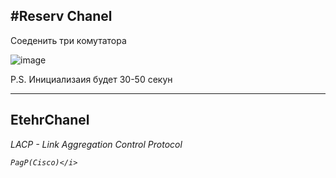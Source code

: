 <h2>#Reserv Chanel</h2> 



Соеденить три комутатора  

![image](https://github.com/user-attachments/assets/cf39c005-a1f1-48c3-9058-c7264a8ec4f8)


P.S. Инициализаия будет 30-50 секун
_____________________________________



<h2>EtehrChanel</h2>


<p>
  <i>LACP - Link Aggregation Control Protocol

    PagP(Cisco)</i>
</p>

